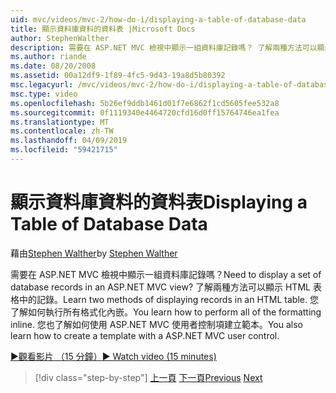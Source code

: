 ```yaml
---
uid: mvc/videos/mvc-2/how-do-i/displaying-a-table-of-database-data
title: 顯示資料庫資料的資料表 |Microsoft Docs
author: StephenWalther
description: 需要在 ASP.NET MVC 檢視中顯示一組資料庫記錄嗎？ 了解兩種方法可以顯示 HTML 表格中的記錄。 您了解如何執行所有 t...
ms.author: riande
ms.date: 08/20/2008
ms.assetid: 00a12df9-1f89-4fc5-9d43-19a8d5b80392
msc.legacyurl: /mvc/videos/mvc-2/how-do-i/displaying-a-table-of-database-data
msc.type: video
ms.openlocfilehash: 5b26ef9ddb1461d01f7e6862f1cd5605fee532a8
ms.sourcegitcommit: 0f1119340e4464720cfd16d0ff15764746ea1fea
ms.translationtype: MT
ms.contentlocale: zh-TW
ms.lasthandoff: 04/09/2019
ms.locfileid: "59421715"
---
```

# <a name="displaying-a-table-of-database-data"></a><span data-ttu-id="07aae-105">顯示資料庫資料的資料表</span><span class="sxs-lookup"><span data-stu-id="07aae-105">Displaying a Table of Database Data</span></span>

<span data-ttu-id="07aae-106">藉由[Stephen Walther](https://github.com/StephenWalther)</span><span class="sxs-lookup"><span data-stu-id="07aae-106">by [Stephen Walther](https://github.com/StephenWalther)</span></span>

<span data-ttu-id="07aae-107">需要在 ASP.NET MVC 檢視中顯示一組資料庫記錄嗎？</span><span class="sxs-lookup"><span data-stu-id="07aae-107">Need to display a set of database records in an ASP.NET MVC view?</span></span> <span data-ttu-id="07aae-108">了解兩種方法可以顯示 HTML 表格中的記錄。</span><span class="sxs-lookup"><span data-stu-id="07aae-108">Learn two methods of displaying records in an HTML table.</span></span> <span data-ttu-id="07aae-109">您了解如何執行所有格式化內嵌。</span><span class="sxs-lookup"><span data-stu-id="07aae-109">You learn how to perform all of the formatting inline.</span></span> <span data-ttu-id="07aae-110">您也了解如何使用 ASP.NET MVC 使用者控制項建立範本。</span><span class="sxs-lookup"><span data-stu-id="07aae-110">You also learn how to create a template with a ASP.NET MVC user control.</span></span>

[<span data-ttu-id="07aae-111">&#9654;觀看影片 （15 分鐘）</span><span class="sxs-lookup"><span data-stu-id="07aae-111">&#9654; Watch video (15 minutes)</span></span>](https://channel9.msdn.com/Blogs/ASP-NET-Site-Videos/displaying-a-table-of-database-data)

> [!div class="step-by-step"]
> <span data-ttu-id="07aae-112">[上一頁](creating-model-classes-with-linq-to-sql.md)
> [下一頁](what-is-aspnet-mvc-80-minute-technical-video-for-developers-building-nerddinner.md)</span><span class="sxs-lookup"><span data-stu-id="07aae-112">[Previous](creating-model-classes-with-linq-to-sql.md)
[Next](what-is-aspnet-mvc-80-minute-technical-video-for-developers-building-nerddinner.md)</span></span>
